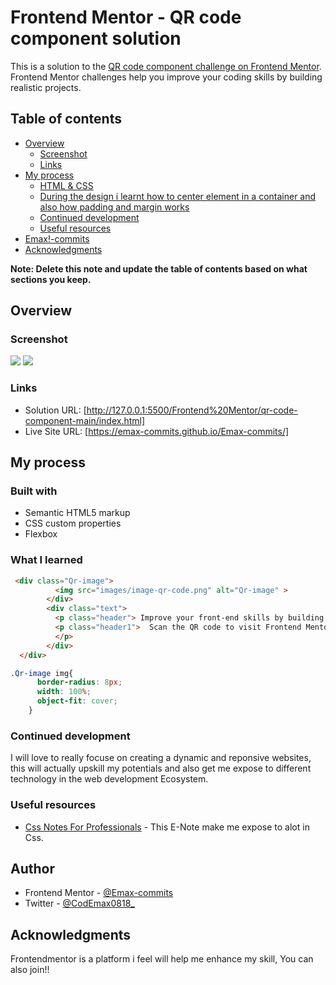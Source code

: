 # Frontend Mentor - QR code component solution

This is a solution to the [QR code component challenge on Frontend Mentor](https://www.frontendmentor.io/challenges/qr-code-component-iux_sIO_H). Frontend Mentor challenges help you improve your coding skills by building realistic projects. 

## Table of contents

- [Overview](#overview)
  - [Screenshot](#screenshot)
  - [Links](#links)
- [My process](#my-process)
  - [HTML & CSS](#built-with)
  - [During the design i learnt how to center element in a container and also how padding and margin works](#what-i-learned)
  - [Continued development](#continued-development)
  - [Useful resources](#useful-resources)
- [Emax!-commits](#author)
- [Acknowledgments](#acknowledgments)

**Note: Delete this note and update the table of contents based on what sections you keep.**

## Overview

### Screenshot

![](./screenshot/desktop.jpg)
![](./screenshot/desktop.jpg)

### Links

- Solution URL: [http://127.0.0.1:5500/Frontend%20Mentor/qr-code-component-main/index.html]
- Live Site URL: [https://emax-commits.github.io/Emax-commits/]

## My process

### Built with

- Semantic HTML5 markup
- CSS custom properties
- Flexbox


### What I learned

```html
 <div class="Qr-image">
          <img src="images/image-qr-code.png" alt="Qr-image" >
        </div>
        <div class="text">
          <p class="header"> Improve your front-end skills by building projects</p>
          <p class="header1">  Scan the QR code to visit Frontend Mentor and take your coding skills to the next level
          </p>
        </div>
  </div>
```
```css
.Qr-image img{
      border-radius: 8px;
      width: 100%;
      object-fit: cover;
    }
```

### Continued development

I will love to really focuse on creating a dynamic and reponsive websites, this will actually upskill my potentials and also get me expose to different technology in the web development Ecosystem.


### Useful resources

- [Css Notes For Professionals](https://www.example.com) - This E-Note make me expose to alot in Css.


## Author

- Frontend Mentor - [@Emax-commits](https://www.frontendmentor.io/profile/yourusername)
- Twitter - [@CodEmax0818_ ](https://www.twitter.com/yourusername)


## Acknowledgments

Frontendmentor is a platform i feel will help me enhance my skill, You can also join!!


